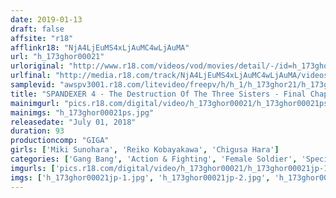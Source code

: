 ```yaml
---
date: 2019-01-13
draft: false
affsite: "r18"
afflinkr18: "NjA4LjEuMS4xLjAuMC4wLjAuMA"
url: "h_173ghor00021"
urloriginal: "http://www.r18.com/videos/vod/movies/detail/-/id=h_173ghor00021"
urlfinal: "http://media.r18.com/track/NjA4LjEuMS4xLjAuMC4wLjAuMA/videos/vod/movies/detail/-/id=h_173ghor00021"
samplevid: "awspv3001.r18.com/litevideo/freepv/h/h_1/h_173ghor21/h_173ghor21_dmb_w.mp4"
title: "SPANDEXER 4 - The Destruction Of The Three Sisters - Final Chapter The Extinction Of Three Sisters! The Crushing Of Their Final Hope!!"
mainimgurl: "pics.r18.com/digital/video/h_173ghor00021/h_173ghor00021ps.jpg"
mainimgs: "h_173ghor00021ps.jpg"
releasedate: "July 01, 2018"
duration: 93
productioncomp: "GIGA"
girls: ['Miki Sunohara', 'Reiko Kobayakawa', 'Chigusa Hara']
categories: ['Gang Bang', 'Action & Fighting', 'Female Soldier', 'Special Effects', 'Cowgirl']
imgurls: ['pics.r18.com/digital/video/h_173ghor00021/h_173ghor00021jp-1.jpg', 'pics.r18.com/digital/video/h_173ghor00021/h_173ghor00021jp-2.jpg', 'pics.r18.com/digital/video/h_173ghor00021/h_173ghor00021jp-3.jpg', 'pics.r18.com/digital/video/h_173ghor00021/h_173ghor00021jp-4.jpg', 'pics.r18.com/digital/video/h_173ghor00021/h_173ghor00021jp-5.jpg', 'pics.r18.com/digital/video/h_173ghor00021/h_173ghor00021jp-6.jpg', 'pics.r18.com/digital/video/h_173ghor00021/h_173ghor00021jp-7.jpg', 'pics.r18.com/digital/video/h_173ghor00021/h_173ghor00021jp-8.jpg', 'pics.r18.com/digital/video/h_173ghor00021/h_173ghor00021jp-9.jpg', 'pics.r18.com/digital/video/h_173ghor00021/h_173ghor00021jp-10.jpg', 'pics.r18.com/digital/video/h_173ghor00021/h_173ghor00021jp-11.jpg', 'pics.r18.com/digital/video/h_173ghor00021/h_173ghor00021jp-12.jpg', 'pics.r18.com/digital/video/h_173ghor00021/h_173ghor00021jp-13.jpg', 'pics.r18.com/digital/video/h_173ghor00021/h_173ghor00021jp-14.jpg', 'pics.r18.com/digital/video/h_173ghor00021/h_173ghor00021jp-15.jpg', 'pics.r18.com/digital/video/h_173ghor00021/h_173ghor00021jp-16.jpg', 'pics.r18.com/digital/video/h_173ghor00021/h_173ghor00021jp-17.jpg', 'pics.r18.com/digital/video/h_173ghor00021/h_173ghor00021jp-18.jpg', 'pics.r18.com/digital/video/h_173ghor00021/h_173ghor00021jp-19.jpg', 'pics.r18.com/digital/video/h_173ghor00021/h_173ghor00021jp-20.jpg']
imgs: ['h_173ghor00021jp-1.jpg', 'h_173ghor00021jp-2.jpg', 'h_173ghor00021jp-3.jpg', 'h_173ghor00021jp-4.jpg', 'h_173ghor00021jp-5.jpg', 'h_173ghor00021jp-6.jpg', 'h_173ghor00021jp-7.jpg', 'h_173ghor00021jp-8.jpg', 'h_173ghor00021jp-9.jpg', 'h_173ghor00021jp-10.jpg', 'h_173ghor00021jp-11.jpg', 'h_173ghor00021jp-12.jpg', 'h_173ghor00021jp-13.jpg', 'h_173ghor00021jp-14.jpg', 'h_173ghor00021jp-15.jpg', 'h_173ghor00021jp-16.jpg', 'h_173ghor00021jp-17.jpg', 'h_173ghor00021jp-18.jpg', 'h_173ghor00021jp-19.jpg', 'h_173ghor00021jp-20.jpg']
---
```


